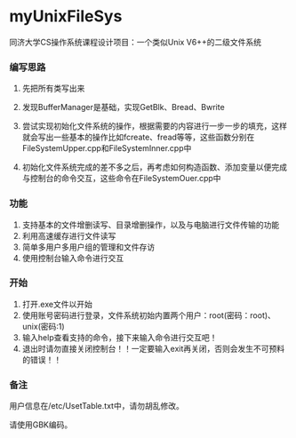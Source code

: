 # myUnixFileSys

同济大学CS操作系统课程设计项目：一个类似Unix V6++的二级文件系统

### 编写思路

1. 先把所有类写出来

2. 发现BufferManager是基础，实现GetBlk、Bread、Bwrite

3. 尝试实现初始化文件系统的操作，根据需要的内容进行一步一步的填充，这样就会写出一些基本的操作比如fcreate、fread等等，这些函数分别在FileSystemUpper.cpp和FileSystemInner.cpp中

4. 初始化文件系统完成的差不多之后，再考虑如何构造函数、添加变量以便完成与控制台的命令交互，这些命令在FileSystemOuer.cpp中

### 功能

1. 支持基本的文件增删读写、目录增删操作，以及与电脑进行文件传输的功能
2. 利用高速缓存进行文件读写
3. 简单多用户多用户组的管理和文件存访
4. 使用控制台输入命令进行交互

### 开始

1. 打开.exe文件以开始
2. 使用账号密码进行登录，文件系统初始内置两个用户：root(密码：root)、unix(密码:1)
3. 输入help查看支持的命令，接下来输入命令进行交互吧！
4. 退出时请勿直接关闭控制台！！一定要输入exit再关闭，否则会发生不可预料的错误！！

### 备注

用户信息在/etc/UsetTable.txt中，请勿胡乱修改。

请使用GBK编码。

